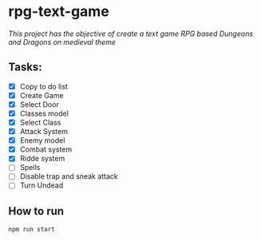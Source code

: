 # rpg-text-game

_This project has the objective of create a text game RPG based Dungeons and Dragons on medieval theme_

## Tasks:

- [x] Copy to do list
- [x] Create Game
- [x] Select Door
- [x] Classes model
- [x] Select Class
- [x] Attack System
- [x] Enemy model
- [x] Combat system
- [x] Ridde system
- [ ] Spells
- [ ] Disable trap and sneak attack
- [ ] Turn Undead

## How to run

`npm run start`
